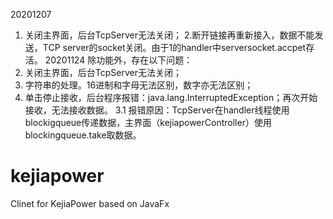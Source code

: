20201207
1. 关闭主界面，后台TcpServer无法关闭；
2.断开链接再重新接入，数据不能发送，TCP server的socket关闭。由于1的handler中serversocket.accpet存活。
20201124
除功能外，存在以下问题：
1. 关闭主界面，后台TcpServer无法关闭；
2. 字符串的处理。16进制和字母无法区别，数字亦无法区别；
3. 单击停止接收，后台程序报错：java.lang.InterruptedException；再次开始接收，无法接收数据。
3.1 报错原因：TcpServer在handler线程使用blockigqueue传递数据，主界面（kejiapowerController）使用blockingqueue.take取数据。

# kejiapower
Clinet for KejiaPower based on JavaFx
